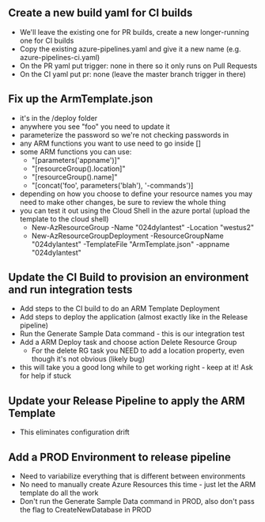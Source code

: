 ## Create a new build yaml for CI builds
- We'll leave the existing one for PR builds, create a new longer-running one for CI builds
- Copy the existing azure-pipelines.yaml and give it a new name (e.g. azure-pipelines-ci.yaml)
- On the PR yaml put trigger: none in there so it only runs on Pull Requests
- On the CI yaml put pr: none (leave the master branch trigger in there)

## Fix up the ArmTemplate.json
- it's in the /deploy folder
- anywhere you see "foo" you need to update it
- parameterize the password so we're not checking passwords in
- any ARM functions you want to use need to go inside []
- some ARM functions you can use:
  - "[parameters('appname')]"
  - "[resourceGroup().location]"
  - "[resourceGroup().name]"
  - "[concat('foo', parameters('blah'), '-commands')]
- depending on how you choose to define your resource names you may need to make other changes, be sure to review the whole thing
- you can test it out using the Cloud Shell in the azure portal (upload the template to the cloud shell)
  - New-AzResourceGroup -Name "024dylantest" -Location "westus2"
  - New-AzResourceGroupDeployment -ResourceGroupName "024dylantest" -TemplateFile "ArmTemplate.json" -appname "024dylantest"


## Update the CI Build to provision an environment and run integration tests
- Add steps to the CI build to do an ARM Template Deployment
- Add steps to deploy the application (almost exactly like in the Release pipeline)
- Run the Generate Sample Data command - this is our integration test
- Add a ARM Deploy task and choose action Delete Resource Group
  - For the delete RG task you NEED to add a location property, even though it's not obvious (likely bug)
- this will take you a good long while to get working right - keep at it! Ask for help if stuck


## Update your Release Pipeline to apply the ARM Template
- This eliminates configuration drift

## Add a PROD Environment to release pipeline
- Need to variabilize everything that is different between environments
- No need to manually create Azure Resources this time - just let the ARM template do all the work
- Don't run the Generate Sample Data command in PROD, also don't pass the flag to CreateNewDatabase in PROD
